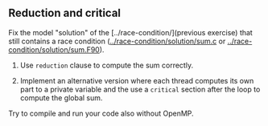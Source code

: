 ## Reduction and critical

Fix the model "solution" of the [../race-condition/](previous exercise) that
still contains a race condition ([../race-condition/solution/sum.c](sum.c) or
[../race-condition/solution/sum.F90](sum.F90)).

1. Use `reduction` clause to compute the sum correctly.

2. Implement an alternative version where each thread computes its
   own part to a private variable and the use a `critical` section after
   the loop to compute the global sum.

Try to compile and run your code also without OpenMP.
